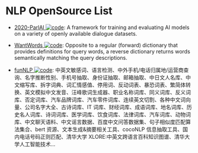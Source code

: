 # NLP OpenSource List

- [2020-ParlAI ![code](https://martrix-usa.oss-accelerate.aliyuncs.com/logo/code.svg)](https://github.com/facebookresearch/ParlAI): A framework for training and evaluating AI models on a variety of openly available dialogue datasets.

- [WantWords ![code](https://martrix-usa.oss-accelerate.aliyuncs.com/logo/code.svg)](https://github.com/thunlp/WantWords): Opposite to a regular (forward) dictionary that provides definitions for query words, a reverse dictionary returns words semantically matching the query descriptions.

- [funNLP ![code](https://martrix-usa.oss-accelerate.aliyuncs.com/logo/code.svg)](https://github.com/fighting41love/funNLP): 中英文敏感词、语言检测、中外手机/电话归属地/运营商查询、名字推断性别、手机号抽取、身份证抽取、邮箱抽取、中日文人名库、中文缩写库、拆字词典、词汇情感值、停用词、反动词表、暴恐词表、繁简体转换、英文模拟中文发音、汪峰歌词生成器、职业名称词库、同义词库、反义词库、否定词库、汽车品牌词库、汽车零件词库、连续英文切割、各种中文词向量、公司名字大全、古诗词库、IT 词库、财经词库、成语词库、地名词库、历史名人词库、诗词词库、医学词库、饮食词库、法律词库、汽车词库、动物词库、中文聊天语料、中文谣言数据、百度中文问答数据集、句子相似度匹配算法集合、bert 资源、文本生成&摘要相关工具、cocoNLP 信息抽取工具、国内电话号码正则匹配、清华大学 XLORE:中英文跨语言百科知识图谱、清华大学人工智能技术…
